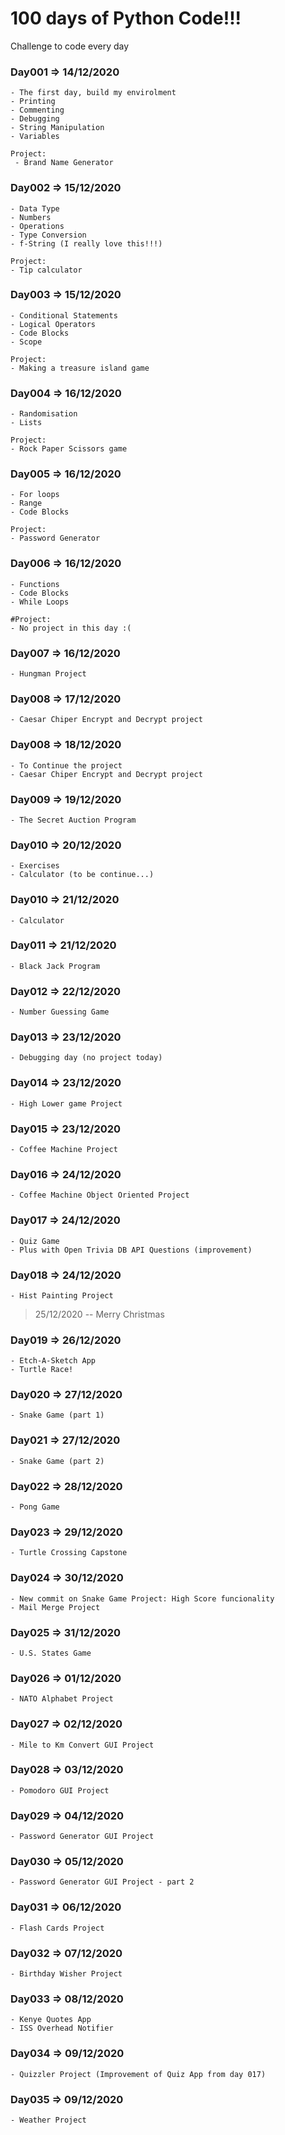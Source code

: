 # 100 days of Python Code!!!

Challenge to code every day 

### Day001 => 14/12/2020
    - The first day, build my envirolment 
    - Printing
    - Commenting
    - Debugging
    - String Manipulation 
    - Variables
    
    Project:
     - Brand Name Generator

### Day002 => 15/12/2020
    - Data Type
    - Numbers
    - Operations
    - Type Conversion
    - f-String (I really love this!!!)

    Project:    
    - Tip calculator

### Day003 => 15/12/2020
    - Conditional Statements
    - Logical Operators
    - Code Blocks
    - Scope
    
    Project:
    - Making a treasure island game

### Day004 => 16/12/2020
    - Randomisation
    - Lists

    Project:
    - Rock Paper Scissors game

### Day005 => 16/12/2020
    - For loops
    - Range
    - Code Blocks

    Project:
    - Password Generator

### Day006 => 16/12/2020
    - Functions
    - Code Blocks
    - While Loops

    #Project:
    - No project in this day :(

### Day007 => 16/12/2020

    - Hungman Project

### Day008 => 17/12/2020
    - Caesar Chiper Encrypt and Decrypt project

### Day008 => 18/12/2020
    - To Continue the project
    - Caesar Chiper Encrypt and Decrypt project

### Day009 => 19/12/2020
    - The Secret Auction Program

### Day010 => 20/12/2020
    - Exercises 
    - Calculator (to be continue...) 

### Day010 => 21/12/2020
    - Calculator

### Day011 => 21/12/2020
    - Black Jack Program

### Day012 => 22/12/2020
    - Number Guessing Game

### Day013 => 23/12/2020
    - Debugging day (no project today)

### Day014 => 23/12/2020
    - High Lower game Project

### Day015 => 23/12/2020
    - Coffee Machine Project

### Day016 => 24/12/2020
    - Coffee Machine Object Oriented Project

### Day017 => 24/12/2020
    - Quiz Game
    - Plus with Open Trivia DB API Questions (improvement)

### Day018 => 24/12/2020
    - Hist Painting Project

> 25/12/2020 -- Merry Christmas

### Day019 => 26/12/2020
    - Etch-A-Sketch App
    - Turtle Race!

### Day020 => 27/12/2020
    - Snake Game (part 1)

### Day021 => 27/12/2020
    - Snake Game (part 2)

### Day022 => 28/12/2020
    - Pong Game

### Day023 => 29/12/2020
    - Turtle Crossing Capstone

### Day024 => 30/12/2020
    - New commit on Snake Game Project: High Score funcionality
    - Mail Merge Project

### Day025 => 31/12/2020
    - U.S. States Game

### Day026 => 01/12/2020
    - NATO Alphabet Project

### Day027 => 02/12/2020
    - Mile to Km Convert GUI Project

### Day028 => 03/12/2020
    - Pomodoro GUI Project

### Day029 => 04/12/2020
    - Password Generator GUI Project

### Day030 => 05/12/2020
    - Password Generator GUI Project - part 2

### Day031 => 06/12/2020
    - Flash Cards Project

### Day032 => 07/12/2020
    - Birthday Wisher Project

### Day033 => 08/12/2020
    - Kenye Quotes App
    - ISS Overhead Notifier

### Day034 => 09/12/2020
    - Quizzler Project (Improvement of Quiz App from day 017)
    
### Day035 => 09/12/2020
    - Weather Project
    
    